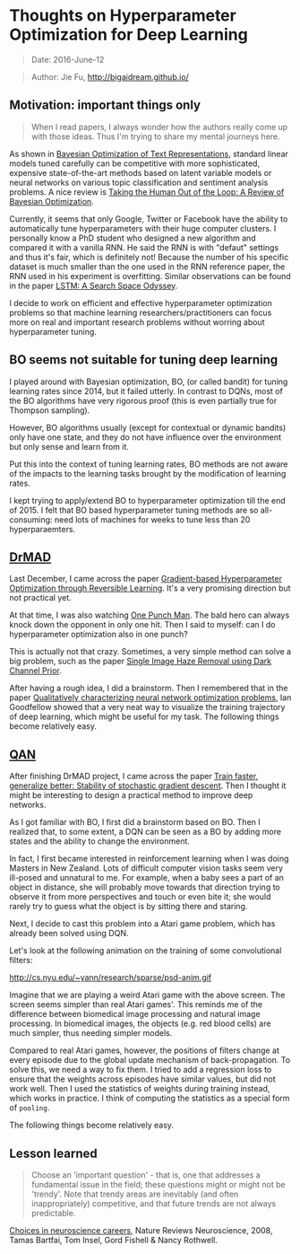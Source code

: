 # Thoughts on Hyperparameter Optimization for Deep Learning

> Date: 2016-June-12

> Author: Jie Fu, http://bigaidream.github.io/

## Motivation: important things only

> When I read papers, I always wonder how the authors really come up with those ideas. Thus I'm trying to share my mental journeys here. 

As shown in [Bayesian Optimization of Text Representations](http://arxiv.org/abs/1503.00693), standard linear models tuned carefully can be competitive with more sophisticated, expensive state-of-the-art methods based on latent variable models or neural networks on various topic classification and sentiment analysis problems. A nice review is [Taking the Human Out of the Loop: A Review of Bayesian Optimization](http://ieeexplore.ieee.org/xpls/abs_all.jsp?arnumber=7352306).

Currently, it seems that only Google, Twitter or Facebook have the ability to automatically tune hyperparameters with their huge computer clusters. I personally know a PhD student who designed a new algorithm and compared it with a vanilla RNN. He said the RNN is with "defaut" settings and thus it's fair, which is definitely not! Because the number of  his specific dataset is much smaller than the one used in the RNN reference paper, the RNN used in his experiment is overfitting. Similar observations can be found in the paper [LSTM: A Search Space Odyssey](http://arxiv.org/abs/1503.04069). 

I decide to work on efficient and effective hyperparameter optimization problems so that machine learning researchers/practitioners can focus more on real and important research problems without worring about hyperparameter tuning. 

## BO seems not suitable for tuning deep learning
I played around with Bayesian optimization, BO,  (or called bandit) for tuning learning rates since 2014, but it failed utterly. In contrast to DQNs, most of the BO algorithms have very rigorous proof (this is even partially true for Thompson sampling). 

However, BO algorithms usually (except for contextual or dynamic bandits) only have one state, and they do not have influence over the environment but only sense and learn from it. 

Put this into the context of tuning learning rates, BO methods are not aware of the impacts to the learning tasks brought by the modification of learning rates. 

I kept trying to apply/extend BO to hyperparameter optimization till the end of 2015. I felt that BO based hyperparameter tuning methods are so all-consuming: need lots of machines for weeks to tune less than 20 hyperparaemters. 

## [DrMAD](https://github.com/nicholas-leonard/drmad)
Last December, I came across the paper [Gradient-based Hyperparameter Optimization through Reversible Learning](http://arxiv.org/abs/1502.03492). It's a very promising direction but not practical yet. 

At that time, I was also watching [One Punch Man](https://www.youtube.com/watch?v=_TUTJ0klnKk). The bald hero can always knock down the opponent in only one hit. Then I said to myself: can I do hyperparameter optimization also in one punch?

This is actually not that crazy. Sometimes, a very simple method can solve a big problem, such as the paper [Single Image Haze Removal using Dark Channel Prior](http://ieeexplore.ieee.org/xpl/login.jsp?tp=&arnumber=5567108&url=http%3A%2F%2Fieeexplore.ieee.org%2Fxpls%2Fabs_all.jsp%3Farnumber%3D5567108). 

After having a rough idea, I did a brainstorm. Then I remembered that in the paper [Qualitatively characterizing neural network optimization problems](http://arxiv.org/abs/1412.6544), Ian Goodfellow showed that a very neat way to visualize the training trajectory of deep learning, which might be useful for my task. The following things become relatively easy.  

## [QAN](https://github.com/bigaidream-projects/qan)
After finishing DrMAD project, I came across the paper [Train faster, generalize better: Stability of stochastic gradient descent](https://arxiv.org/abs/1509.01240). Then I thought it might be interesting to design a practical method to improve deep networks. 

As I got familiar with BO, I first did a brainstorm based on BO. Then I realized that, to some extent, a DQN can be seen as a BO by adding more states and the ability to change the environment. 

In fact, I first became interested in reinforcement learning when I was doing Masters in New Zealand. Lots of difficult computer vision tasks seem very ill-posed and unnatural to me. For example, when a baby sees a part of an object in distance, she will probably move towards that direction trying to observe it from more perspectives and touch or even bite it; she would rarely try to guess what the object is by sitting there and staring. 

Next, I decide to cast this problem into a Atari game problem, which has already been solved using DQN. 

Let's look at the following animation on the training of some convolutional filters:

http://cs.nyu.edu/~yann/research/sparse/psd-anim.gif

Imagine that we are playing a weird Atari game with the above screen. The screen seems simpler than real Atari games'. This reminds me of the difference between biomedical image processing and natural image processing. In biomedical images, the objects (e.g. red blood cells) are much simpler, thus needing simpler models. 

Compared to real Atari games, however, the positions of filters change at every episode due to the global update mechanism of back-propagation. To solve this, we need a way to fix them. I tried to add a regression loss to ensure that the weights across episodes have similar values, but did not work well. Then I used the statistics of weights during training instead, which works in practice. I think of computing the statistics as a special form of `pooling`. 

The following things become relatively easy. 

## Lesson learned

>Choose an 'important question' - that is, one that addresses a fundamental issue in the field; these questions might or might not be 'trendy'. Note that trendy areas are inevitably (and often inappropriately) competitive, and that future trends are not always predictable.  

[Choices in neuroscience careers](http://www.nature.com/nrn/journal/v9/n5/full/nrn2386.html), Nature Reviews Neuroscience, 2008, Tamas Bartfai, Tom Insel, Gord Fishell & Nancy Rothwell. 